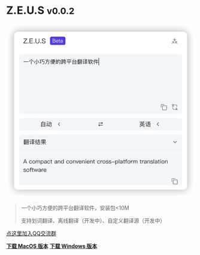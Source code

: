 <!-- _coverpage.md -->

# Z.E.U.S <small>v0.0.2</small>

![Z.E.U.S](./images/app_cover.png ':size=20%')

> 一个小巧方便的跨平台翻译软件，安装包<10M
>
> 支持划词翻译、离线翻译（开发中）、自定义翻译源（开发中）

[点这里加入QQ交流群](http://qm.qq.com/cgi-bin/qm/qr?_wv=1027&k=3y-1Kfw_xuSjuTX8eAewB0GwKLJJKtod&authKey=G0dDNS%2FDtJVybiUngczw7d72cxlY458YtEvd9Vpfm6gGvqvbJUjGaNyx5vrLl8Mb&noverify=0&group_code=516308223)

**[下载 MacOS 版本](http://minio-admin.kevin-zeus.top/zeus/zeus_0.0.2_x64.dmg)**
**[下载 Windows 版本](http://minio-admin.kevin-zeus.top/zeus/zeus_0.0.2_x64_en-US.msi)**
